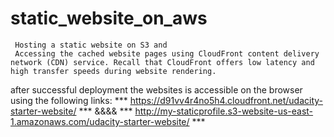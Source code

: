 # static_website_on_aws
     Hosting a static website on S3 and     
     Accessing the cached website pages using CloudFront content delivery network (CDN) service. Recall that CloudFront offers low latency and high transfer speeds during website rendering.

after successful deployment the websites is accessible on the browser using the following links:
*** https://d91vv4r4no5h4.cloudfront.net/udacity-starter-website/ ***
                    &&&&
*** http://my-staticprofile.s3-website-us-east-1.amazonaws.com/udacity-starter-website/ ***
